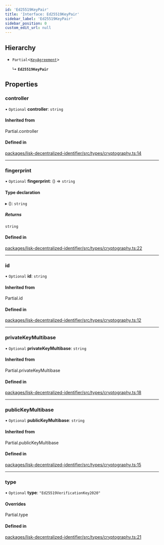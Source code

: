 ```yaml
---
id: 'Ed25519KeyPair'
title: 'Interface: Ed25519KeyPair'
sidebar_label: 'Ed25519KeyPair'
sidebar_position: 0
custom_edit_url: null
---
```


## Hierarchy

- `Partial`<[`KeyAgreement`](../modules.md#keyagreement)\>

  ↳ **`Ed25519KeyPair`**

## Properties

### controller

• `Optional` **controller**: `string`

#### Inherited from

Partial.controller

#### Defined in

[packages/lisk-decentralized-identifier/src/types/cryptography.ts:14](https://github.com/aldhosutra/lisk-did/blob/dbe4f6c/packages/lisk-decentralized-identifier/src/types/cryptography.ts#L14)

---

### fingerprint

• `Optional` **fingerprint**: () => `string`

#### Type declaration

▸ (): `string`

##### Returns

`string`

#### Defined in

[packages/lisk-decentralized-identifier/src/types/cryptography.ts:22](https://github.com/aldhosutra/lisk-did/blob/dbe4f6c/packages/lisk-decentralized-identifier/src/types/cryptography.ts#L22)

---

### id

• `Optional` **id**: `string`

#### Inherited from

Partial.id

#### Defined in

[packages/lisk-decentralized-identifier/src/types/cryptography.ts:12](https://github.com/aldhosutra/lisk-did/blob/dbe4f6c/packages/lisk-decentralized-identifier/src/types/cryptography.ts#L12)

---

### privateKeyMultibase

• `Optional` **privateKeyMultibase**: `string`

#### Inherited from

Partial.privateKeyMultibase

#### Defined in

[packages/lisk-decentralized-identifier/src/types/cryptography.ts:18](https://github.com/aldhosutra/lisk-did/blob/dbe4f6c/packages/lisk-decentralized-identifier/src/types/cryptography.ts#L18)

---

### publicKeyMultibase

• `Optional` **publicKeyMultibase**: `string`

#### Inherited from

Partial.publicKeyMultibase

#### Defined in

[packages/lisk-decentralized-identifier/src/types/cryptography.ts:15](https://github.com/aldhosutra/lisk-did/blob/dbe4f6c/packages/lisk-decentralized-identifier/src/types/cryptography.ts#L15)

---

### type

• `Optional` **type**: `"Ed25519VerificationKey2020"`

#### Overrides

Partial.type

#### Defined in

[packages/lisk-decentralized-identifier/src/types/cryptography.ts:21](https://github.com/aldhosutra/lisk-did/blob/dbe4f6c/packages/lisk-decentralized-identifier/src/types/cryptography.ts#L21)
